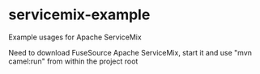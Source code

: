 servicemix-example
==================

Example usages for Apache ServiceMix

Need to download FuseSource Apache ServiceMix, start it and use "mvn camel:run" from within the project root